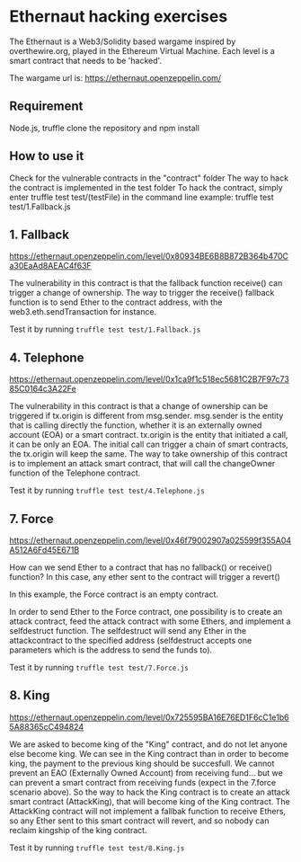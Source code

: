 # Ethernaut hacking exercises

The Ethernaut is a Web3/Solidity based wargame inspired by overthewire.org, played in the Ethereum Virtual Machine. Each level is a smart contract that needs to be 'hacked'.

The wargame url is: https://ethernaut.openzeppelin.com/

## Requirement
Node.js, truffle
clone the repository and npm install

## How to use it
Check for the vulnerable contracts in the "contract" folder
The way to hack the contract is implemented in the test folder
To hack the contract, simply enter truffle test test/(testFile) in the command line
example: truffle test test/1.Fallback.js

## 1. Fallback

https://ethernaut.openzeppelin.com/level/0x80934BE6B8B872B364b470Ca30EaAd8AEAC4f63F

The vulnerability in this contract is that the fallback function receive() can trigger a change of ownership.
The way to trigger the receive() fallback function is to send Ether to the contract address, with the web3.eth.sendTransaction for instance.

Test it by running
`truffle test test/1.Fallback.js`

## 4. Telephone

https://ethernaut.openzeppelin.com/level/0x1ca9f1c518ec5681C2B7F97c7385C0164c3A22Fe

The vulnerability in this contract is that a change of ownership can be triggered if tx.origin is different from msg.sender.
msg.sender is the entity that is calling directly the function, whether it is an externally owned account (EOA) or a smart contract.
tx.origin is the entity that initiated a call, it can be only an EOA. The initial call can trigger a chain of smart contracts, the tx.origin will keep the same. 
The way to take ownership of this contract is to implement an attack smart contract, that will call the changeOwner function of the Telephone contract.

Test it by running
`truffle test test/4.Telephone.js`

## 7. Force

https://ethernaut.openzeppelin.com/level/0x46f79002907a025599f355A04A512A6Fd45E671B

How can we send Ether to a contract that has no fallback() or receive() function? In this case, any ether sent to the contract will trigger a revert()

In this example, the Force contract is an empty contract.

In order to send Ether to the Force contract, one possibility is to create an attack contract, feed the attack contract with some Ethers, and implement a selfdestruct function. The selfdestruct will send any Ether in the attackcontract to the specified address (selfdestruct accepts one parameters which is the address to send the funds to).

Test it by running
`truffle test test/7.Force.js`

## 8. King

https://ethernaut.openzeppelin.com/level/0x725595BA16E76ED1F6cC1e1b65A88365cC494824

We are asked to become king of the "King" contract, and do not let anyone else become king.
We can see in the King contract than in order to become king, the payment to the previous king should be succesfull.
We cannot prevent an EAO (Externally Owned Account) from receiving fund... but we can prevent a smart contract from receiving funds (expect in the 7.force scenario above).
So the way to hack the King contract is to create an attack smart contract (AttackKing), that will become king of the King contract. The AttackKing contract will not implement a fallbak function to receive Ethers, so any Ether sent to this smart contract will revert, and so nobody can reclaim kingship of the king contract.

Test it by running 
`truffle test test/8.King.js`


















